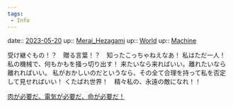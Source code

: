 ```yaml
---
tags:
 - Info
---
```


date:: [2023-05-20](/Daily_Note/2023-05-20.md)
up:: [Merai_Hezagami](../Bar/Novel/Nacaria/Merai_Hezagami.md)
up:: [World](../Bar/Novel/Topics/World.md)
up:: [Machine](../Bar/Novel/Topics/Machine.md)

受け継ぐもの！？　贈る言葉！？　知ったこっちゃねえなあ！
私はただ一人！　私の機械で、何もかもを掻っ切り出す！
来たいなら来ればいい。離れたいなら離れればいい。
私がおかしいのだというなら、その全て合理を持って私を否定して見せればいい！
くたばれ世界！　精々私の、永遠の敵になれ！！

[肉が必要だ、電気が必要だ、命が必要だ！](../肉が必要だ、電気が必要だ、命が必要だ！.md)